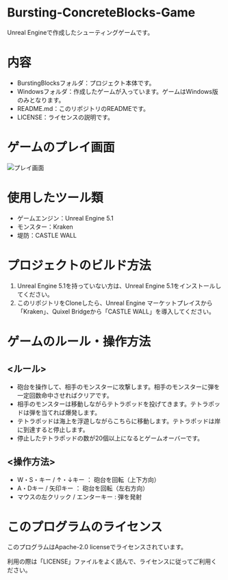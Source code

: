 # Bursting-ConcreteBlocks-Game
Unreal Engineで作成したシューティングゲームです。

# 内容
- BurstingBlocksフォルダ：プロジェクト本体です。
- Windowsフォルダ：作成したゲームが入っています。ゲームはWindows版のみとなります。
- README.md：このリポジトリのREADMEです。
- LICENSE：ライセンスの説明です。

# ゲームのプレイ画面
![プレイ画面](https://github.com/BraveDragon/Bursting-ConcreteBlocks-Game/assets/54306193/435774f5-46ff-40b8-8f68-7a8e43f54620)

# 使用したツール類
- ゲームエンジン：Unreal Engine 5.1
- モンスター：Kraken
- 堤防：CASTLE WALL

# プロジェクトのビルド方法
1. Unreal Engine 5.1を持っていない方は、Unreal Engine 5.1をインストールしてください。
2. このリポジトリをCloneしたら、Unreal Engine マーケットプレイスから「Kraken」、Quixel Bridgeから「CASTLE WALL」を導入してください。

# ゲームのルール・操作方法
## <ルール>
- 砲台を操作して、相手のモンスターに攻撃します。相手のモンスターに弾を一定回数命中させればクリアです。
- 相手のモンスターは移動しながらテトラポッドを投げてきます。テトラポッドは弾を当てれば爆発します。
- テトラポッドは海上を浮遊しながらこちらに移動します。テトラポッドは岸に到達すると停止します。
- 停止したテトラポッドの数が20個以上になるとゲームオーバーです。

## <操作方法>
- W・S・キー / ↑・↓キー ： 砲台を回転（上下方向）
- A・Dキー / 矢印キー ： 砲台を回転（左右方向）
- マウスの左クリック / エンターキー : 弾を発射

# このプログラムのライセンス
このプログラムはApache-2.0 licenseでライセンスされています。

利用の際は「LICENSE」ファイルをよく読んで、ライセンスに従ってご利用ください。
